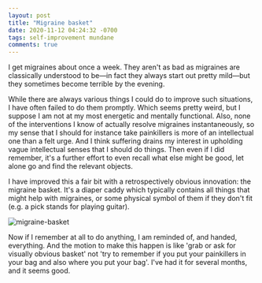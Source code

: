 ```yaml
---
layout: post
title: "Migraine basket"
date: 2020-11-12 04:24:32 -0700
tags: self-improvement mundane
comments: true
---
```

I get migraines about once a week. They aren't as bad as migraines are classically understood to be&mdash;in fact they always start out pretty mild&mdash;but they sometimes become terrible by the evening.

While there are always various things I could do to improve such situations, I have often failed to do them promptly. Which seems pretty weird, but I suppose I am not at my most energetic and mentally functional. Also, none of the interventions I know of actually resolve migraines instantaneously, so my sense that I should for instance take painkillers is more of an intellectual one than a felt urge. And I think suffering drains my interest in upholding vague intellectual senses that I should do things. Then even if I did remember, it's a further effort to even recall what else might be good, let alone go and find the relevant objects.

I have improved this a fair bit with a retrospectively obvious innovation: the migraine basket. It's a diaper caddy which typically contains all things that might help with migraines, or some physical symbol of them if they don't fit (e.g. a pick stands for playing guitar).

![migraine-basket](https://worldspiritsockpuppet.com/assets/migraine-basket.jpg)

Now if I remember at all to do anything, I am reminded of, and handed, everything. And the motion to make this happen is like 'grab or ask for visually obvious basket' not 'try to remember if you put your painkillers in your bag and also where you put your bag'. I've had it for several months, and it seems good.

